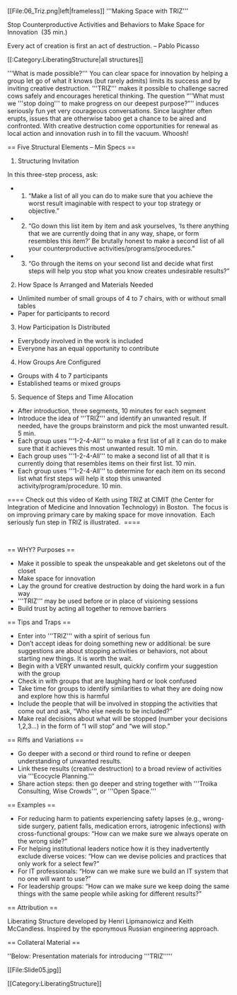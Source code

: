 [[File:06_Triz.png|left|frameless]]
'''Making Space with TRIZ'''

Stop Counterproductive Activities and Behaviors to Make Space for Innovation  (35 min.)

Every act of creation is first an act of destruction. – Pablo Picasso

[[:Category:LiberatingStructure|all structures]]

'''What is made possible?''' You can clear space for innovation by helping a group let go of what it knows (but rarely admits) limits its success and by inviting creative destruction. '''TRIZ''' makes it possible to challenge sacred cows safely and encourages heretical thinking. The question “''What must we '''stop doing''' to make progress on our deepest purpose?”'' induces seriously fun yet very courageous conversations. Since laughter often erupts, issues that are otherwise taboo get a chance to be aired and confronted. With creative destruction come opportunities for renewal as local action and innovation rush in to fill the vacuum. Whoosh!



== Five Structural Elements – Min Specs ==

1. Structuring Invitation

In this three-step process, ask:

* 1. “Make a list of all you can do to make sure that you achieve the worst result imaginable with respect to your top strategy or objective.”
* 2. “Go down this list item by item and ask yourselves, ‘Is there anything that we are currently doing that in any way, shape, or form resembles this item?’ Be brutally honest to make a second list of all your counterproductive activities/programs/procedures.”
* 3. “Go through the items on your second list and decide what first steps will help you stop what you know creates undesirable results?”

2. How Space Is Arranged and Materials Needed

* Unlimited number of small groups of 4 to 7 chairs, with or without small tables
* Paper for participants to record

3. How Participation Is Distributed

* Everybody involved in the work is included
* Everyone has an equal opportunity to contribute

4. How Groups Are Configured

* Groups with 4 to 7 participants
* Established teams or mixed groups

5. Sequence of Steps and Time Allocation

* After introduction, three segments, 10 minutes for each segment
* Introduce the idea of '''TRIZ''' and identify an unwanted result. If needed, have the groups brainstorm and pick the most unwanted result. 5 min.
* Each group uses '''1-2-4-All''' to make a first list of all it can do to make sure that it achieves this most unwanted result. 10 min.
* Each group uses '''1-2-4-All''' to make a second list of all that it is currently doing that resembles items on their first list. 10 min.
* Each group uses '''1-2-4-All''' to determine for each item on its second list what first steps will help it stop this unwanted activity/program/procedure. 10 min.

==== Check out this video of Keith using TRIZ at CIMIT (the Center for Integration of Medicine and Innovation Technology) in Boston.  The focus is on improving primary care by making space for move innovation.  Each seriously fun step in TRIZ is illustrated.  ====

 



== WHY? Purposes ==

* Make it possible to speak the unspeakable and get skeletons out of the closet
* Make space for innovation
* Lay the ground for creative destruction by doing the hard work in a fun way
* '''TRIZ''' may be used before or in place of visioning sessions
* Build trust by acting all together to remove barriers



== Tips and Traps ==

* Enter into '''TRIZ''' with a spirit of serious fun
* Don’t accept ideas for doing something new or additional: be sure suggestions are about stopping activities or behaviors, not about starting new things. It is worth the wait.
* Begin with a VERY unwanted result, quickly confirm your suggestion with the group
* Check in with groups that are laughing hard or look confused
* Take time for groups to identify similarities to what they are doing now and explore how this is harmful
* Include the people that will be involved in stopping the activities that come out and ask, “Who else needs to be included?”
* Make real decisions about what will be stopped (number your decisions 1,2,3…) in the form of “I will stop” and “we will stop.”



== Riffs and Variations ==

* Go deeper with a second or third round to refine or deepen understanding of unwanted results.
* Link these results (creative destruction) to a broad review of activities via '''Ecocycle Planning.'''
* Share action steps: then go deeper and string together with '''Troika Consulting, Wise Crowds''', or '''Open Space.'''



== Examples ==

* For reducing harm to patients experiencing safety lapses (e.g., wrong-side surgery, patient falls, medication errors, iatrogenic infections) with cross-functional groups: “How can we make sure we always operate on the wrong side?”
* For helping institutional leaders notice how it is they inadvertently exclude diverse voices: “How can we devise policies and practices that only work for a select few?”
* For IT professionals: “How can we make sure we build an IT system that no one will want to use?”
* For leadership groups: “How can we make sure we keep doing the same things with the same people while asking for different results?”



== Attribution ==

Liberating Structure developed by Henri Lipmanowicz and Keith McCandless. Inspired by the eponymous Russian engineering approach.



== Collateral Material ==

''Below: Presentation materials for introducing '''TRIZ'''''

[[File:Slide05.jpg]]

[[Category:LiberatingStructure]]
